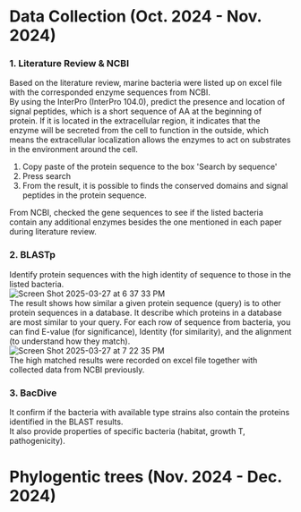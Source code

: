 # Data Collection (Oct. 2024 - Nov. 2024)
### 1. Literature Review & NCBI
Based on the literature review, marine bacteria were listed up on excel file with the corresponded enzyme sequences from NCBI.  
By using the InterPro (InterPro 104.0), predict the presence and location of signal peptides, which is a short sequence of AA at the beginning of protein. If it is located in the extracellular region, it indicates that the enzyme will be secreted from the cell to function in the outside, which means the extracellular localization allows the enzymes to act on substrates in the environment around the cell.
  1. Copy paste of the protein sequence to the box 'Search by sequence'
  2. Press search
  3. From the result, it is possible to finds the conserved domains and signal peptides in the protein sequence.

From NCBI, checked the gene sequences to see if the listed bacteria contain any additional enzymes besides the one mentioned in each paper during literature review.

### 2. BLASTp
Identify protein sequences with the high identity of sequence to those in the listed bacteria.  
![Screen Shot 2025-03-27 at 6 37 33 PM](https://github.com/user-attachments/assets/1205a98b-5857-46aa-a8e9-c6b369024217)  
The result shows how similar a given protein sequence (query) is to other protein sequences in a database. It describe which proteins in a database are most similar to your query. 
For each row of sequence from bacteria, you can find E-value (for significance), Identity (for similarity), and the alignment (to understand how they match).  
![Screen Shot 2025-03-27 at 7 22 35 PM](https://github.com/user-attachments/assets/49c74cea-8be5-48f5-bf25-b75ccaf67dba)  
The high matched results were recorded on excel file together with collected data from NCBI previously.

### 3. BacDive
It confirm if the bacteria with available type strains also contain the proteins identified in the BLAST results.  
It also provide properties of specific bacteria (habitat, growth T, pathogenicity).  

# Phylogentic trees (Nov. 2024 - Dec. 2024)

